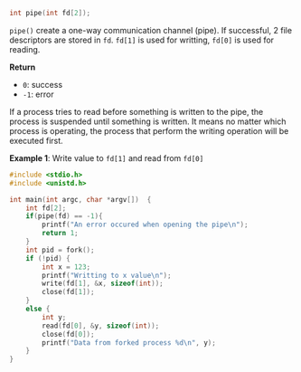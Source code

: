 ```c
int pipe(int fd[2]);
```

``pipe()`` create a one-way communication channel (pipe). If successful, 2 file descriptors are stored in ``fd``. ``fd[1]`` is used for writting, ``fd[0]`` is used for reading.

**Return**

* ``0``: success
* ``-1``: error

If a process tries to read before something is written to the pipe, the process is suspended until something is written. It means no matter which process is operating, the process that perform the writing operation will be executed first.

**Example 1**: Write value to ``fd[1]`` and read from ``fd[0]``
```c
#include <stdio.h>
#include <unistd.h>

int main(int argc, char *argv[])  {
	int fd[2];
	if(pipe(fd) == -1){
		printf("An error occured when opening the pipe\n");
		return 1;
	}
	int pid = fork();
	if (!pid) {
		int x = 123;
		printf("Writting to x value\n");
		write(fd[1], &x, sizeof(int));
		close(fd[1]);
	}	
	else {
		int y;
		read(fd[0], &y, sizeof(int));
		close(fd[0]);
		printf("Data from forked process %d\n", y);
	}	
}
```